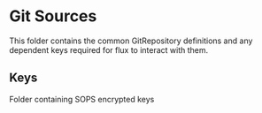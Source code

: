 # Git Sources

This folder contains the common GitRepository definitions and any dependent keys required for flux to interact with them.

## Keys

Folder containing SOPS encrypted keys
